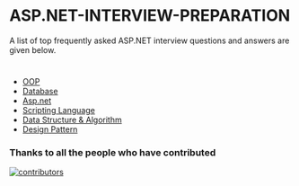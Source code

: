 # ASP.NET-INTERVIEW-PREPARATION

A list of top frequently asked ASP.NET interview questions and answers are given below.
#

- [OOP](./oop)
- [Database](./db)
- [Asp.net](./.net)
- [Scripting Language](./sl)
- [Data Structure & Algorithm](./dsa)
- [Design Pattern](./dp)



### Thanks to all the people who have contributed

[![contributors](https://contributors-img.web.app/image?repo=cseshohag/ASP.NET-INTERVIEW-PREPARATION)](https://github.com/cseshohag/ASP.NET-INTERVIEW-PREPARATION/graphs/contributors)
